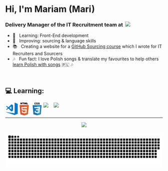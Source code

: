 # Hi, I'm Mariam (Mari)

<h3>Delivery Manager of the IT Recruitment team at&nbsp;&nbsp;<img src="https://user-images.githubusercontent.com/81953271/170658355-1157e17d-4655-4961-8a41-d8d72e07714c.png" width="90px"></h3> 
  
- 🌱 &nbsp;&nbsp;Learning: Front-End development
- 🔎 &nbsp;&nbsp;Improving: sourcing & language skills
- 📚 &nbsp;&nbsp;Creating a website for a [GitHub Sourcing course](https://darsaveli.github.io/GitHub-Sourcing/) which I wrote for IT Recruiters and Sourcers
- 🎶 &nbsp;&nbsp;Fun fact: I love Polish songs & translate my favourites to help others [learn Polish with songs](https://www.instagram.com/polskiepiosenki.tg/) 🇵🇱 🎶


<br />

## 💻 Learning:  
<img src="https://github.com/darsaveli/Mariam/blob/main/visual-studio-code.png" width="40px" align="left">
<img src="https://github.com/darsaveli/Mariam/blob/main/html.png" width="41px" align="left">
<img src="https://github.com/darsaveli/Mariam/blob/main/css.png" width="41px" align="left">
<img src="https://github.com/darsaveli/darsaveli/blob/main/JavaScript.png" width="33px" align="left">
<img src="https://github.com/darsaveli/darsaveli/blob/main/bootstrap4.png" width="41px" align="left">


<br />
<br />

<hr>

<div align="center">
  
![](https://visitor-badge.glitch.me/badge?page_id=darsaveli.darsaveli)

</div>

![github contribution grid snake animation](https://raw.githubusercontent.com/saedyousef/saedyousef/output/github-contribution-grid-snake.svg)

<!-- https://dev.to/rado_mayank/watch-a-snake-eating-my-contribution-graph-on-github-96 -->
